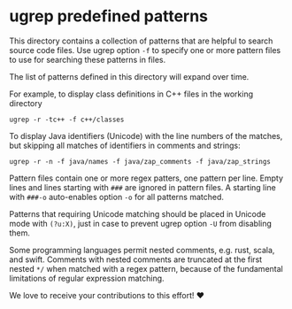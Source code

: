 ugrep predefined patterns
=========================

This directory contains a collection of patterns that are helpful to search
source code files.  Use ugrep option `-f` to specify one or more pattern files
to use for searching these patterns in files.

The list of patterns defined in this directory will expand over time.

For example, to display class definitions in C++ files in the working directory

    ugrep -r -tc++ -f c++/classes

To display Java identifiers (Unicode) with the line numbers of the matches, but
skipping all matches of identifiers in comments and strings:

    ugrep -r -n -f java/names -f java/zap_comments -f java/zap_strings

Pattern files contain one or more regex patters, one pattern per line.  Empty
lines and lines starting with `###` are ignored in pattern files.  A starting
line with `###-o` auto-enables option `-o` for all patterns matched.

Patterns that requiring Unicode matching should be placed in Unicode mode with
`(?u:X)`, just in case to prevent ugrep option `-U` from disabling them.

Some programming languages permit nested comments, e.g. rust, scala, and swift.
Comments with nested comments are truncated at the first nested `*/` when
matched with a regex pattern, because of the fundamental limitations of regular
expression matching.

We love to receive your contributions to this effort! ❤️
